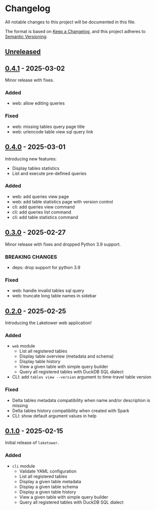 # Changelog

All notable changes to this project will be documented in this file.

The format is based on [Keep a Changelog](https://keepachangelog.com/en/1.1.0/),
and this project adheres to [Semantic Versioning](https://semver.org/spec/v2.0.0.html).

## [Unreleased]

## [0.4.1] - 2025-03-02
Minor release with fixes.

### Added
- web: allow editing queries

### Fixed
- web: missing tables query page title
- web: urlencode table view sql query link

## [0.4.0] - 2025-03-01
Introducing new features:
- Display tables statistics
- List and execute pre-defined queries

### Added
- web: add queries view page
- web: add table statistics page with version control
- cli: add queries view command
- cli: add queries list command
- cli: add table statistics command

## [0.3.0] - 2025-02-27
Minor release with fixes and dropped Python 3.9 support.

### BREAKING CHANGES
- deps: drop support for python 3.9

### Fixed
- web: handle invalid tables sql query
- web: truncate long table names in sidebar

## [0.2.0] - 2025-02-25
Introducing the Laketower web application!

### Added
- `web` module
    - List all registered tables
    - Display table overview (metadata and schema)
    - Display table history
    - View a given table with simple query builder
    - Query all registered tables with DuckDB SQL dialect
- CLI: add `tables view --version` argument to time-travel table version

### Fixed
- Delta tables metadata compatibility when name and/or description is missing
- Delta tables history compatibility when created with Spark
- CLI: show default argument values in help

## [0.1.0] - 2025-02-15
Initial release of `laketower`.

### Added
- `cli` module
    - Validate YAML configuration
    - List all registered tables
    - Display a given table metadata
    - Display a given table schema
    - Display a given table history
    - View a given table with simple query builder
    - Query all registered tables with DuckDB SQL dialect

[Unreleased]: https://github.com/datalpia/laketower/compare/0.4.1...HEAD
[0.4.1]: https://github.com/datalpia/laketower/compare/0.4.0...0.4.1
[0.4.0]: https://github.com/datalpia/laketower/compare/0.3.0...0.4.0
[0.3.0]: https://github.com/datalpia/laketower/compare/0.2.0...0.3.0
[0.2.0]: https://github.com/datalpia/laketower/compare/0.1.0...0.2.0
[0.1.0]: https://github.com/datalpia/laketower/releases/tag/0.1.0